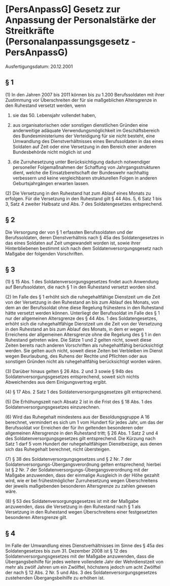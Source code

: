 # [PersAnpassG] Gesetz zur Anpassung der Personalstärke der Streitkräfte  (Personalanpassungsgesetz - PersAnpassG)

Ausfertigungsdatum: 20.12.2001

 

## § 1

(1) In den Jahren 2007 bis 2011 können bis zu 1.200 Berufssoldaten mit ihrer Zustimmung vor Überschreiten der für sie maßgeblichen Altersgrenze in den Ruhestand versetzt werden, wenn

1. sie das 50. Lebensjahr vollendet haben,

2. aus organisatorischen oder sonstigen dienstlichen Gründen eine anderweitige adäquate Verwendungsmöglichkeit im Geschäftsbereich des Bundesministeriums der Verteidigung für sie nicht besteht, eine Umwandlung des Dienstverhältnisses eines Berufssoldaten in das eines Soldaten auf Zeit oder eine Versetzung in den Bereich einer anderen Bundesbehörde nicht möglich ist und

3. die Zurruhesetzung unter Berücksichtigung dadurch notwendiger personeller Folgemaßnahmen der Schaffung von Jahrgangsstrukturen dient, welche die Einsatzbereitschaft der Bundeswehr nachhaltig verbessern und keine vergleichbaren strukturellen Folgen in anderen Geburtsjahrgängen erwarten lassen.

(2) Die Versetzung in den Ruhestand hat zum Ablauf eines Monats zu erfolgen. Für die Versetzung in den Ruhestand gilt § 44 Abs. 5, 6 Satz 1 bis 3, Satz 4 zweiter Halbsatz und Abs. 7 des Soldatengesetzes entsprechend.


## § 2

Die Versorgung der von § 1 erfassten Berufssoldaten und der Berufssoldaten, deren Dienstverhältnis nach § 45a des Soldatengesetzes in das eines Soldaten auf Zeit umgewandelt worden ist, sowie ihrer Hinterbliebenen bestimmt sich nach dem Soldatenversorgungsgesetz nach Maßgabe der folgenden Vorschriften.


## § 3

(1) § 15 Abs. 1 des Soldatenversorgungsgesetzes findet auch Anwendung auf Berufssoldaten, die nach § 1 in den Ruhestand versetzt worden sind.

(2) Im Falle des § 1 erhöht sich die ruhegehaltfähige Dienstzeit um die Zeit von der Versetzung in den Ruhestand an bis zum Ablauf des Monats, von dem an der Berufssoldat ohne diese Regelung frühestens in den Ruhestand hätte versetzt werden können. Unterliegt der Berufssoldat im Falle des § 1 nur der allgemeinen Altersgrenze des § 44 Abs. 1 des Soldatengesetzes, erhöht sich die ruhegehaltfähige Dienstzeit um die Zeit von der Versetzung in den Ruhestand an bis zum Ablauf des Monats, in dem er wegen Erreichens der allgemeinen Altersgrenze ohne die Regelung des § 1 in den Ruhestand getreten wäre. Die Sätze 1 und 2 gelten nicht, soweit diese Zeiten bereits nach anderen Vorschriften als ruhegehaltfähig berücksichtigt werden. Sie gelten auch nicht, soweit diese Zeiten bei Verbleiben im Dienst wegen Beurlaubung, des Ruhens der Rechte und Pflichten oder aus sonstigen Gründen nicht als ruhegehaltfähig berücksichtigt worden wären.

(3) Darüber hinaus gelten § 26 Abs. 2 und 3 sowie § 94b des Soldatenversorgungsgesetzes entsprechend, soweit sich nichts Abweichendes aus dem Einigungsvertrag ergibt.

(4) § 17 Abs. 2 Satz 1 des Soldatenversorgungsgesetzes gilt entsprechend.

(5) Die Erhöhungszeit nach Absatz 2 ist in die Frist des § 18 Abs. 1 des Soldatenversorgungsgesetzes einzurechnen.

(6) Wird das Ruhegehalt mindestens aus der Besoldungsgruppe A 16 berechnet, vermindert es sich um 1 vom Hundert für jedes Jahr, um das der Berufssoldat vor Erreichen der für ihn geltenden besonderen oder allgemeinen Altersgrenze in den Ruhestand tritt; § 26 Abs. 1 Satz 2 und 4 des Soldatenversorgungsgesetzes gilt entsprechend. Die Kürzung nach Satz 1 darf 5 vom Hundert der ruhegehaltfähigen Dienstbezüge, aus denen sich das Ruhegehalt berechnet, nicht übersteigen.

(7) § 38 des Soldatenversorgungsgesetzes und § 2 Nr. 7 der Soldatenversorgungs-Übergangsverordnung gelten entsprechend; hierbei ist § 2 Nr. 7 der Soldatenversorgungs-Übergangsverordnung mit der Maßgabe anzuwenden, dass der einmalige Ausgleich in der Höhe gezahlt wird, wie er bei frühestmöglicher Zurruhesetzung wegen Überschreitens der jeweils maßgebenden besonderen Altersgrenze zu zahlen gewesen wäre.

(8) § 53 des Soldatenversorgungsgesetzes ist mit der Maßgabe anzuwenden, dass die Versetzung in den Ruhestand nach § 1 als Versetzung in den Ruhestand wegen Überschreitens einer festgesetzten besonderen Altersgrenze gilt.


## § 4

Im Falle der Umwandlung eines Dienstverhältnisses im Sinne des § 45a des Soldatengesetzes bis zum 31. Dezember 2008 ist § 12 des Soldatenversorgungsgesetzes mit der Maßgabe anzuwenden, dass die Übergangsbeihilfe für jedes weitere vollendete Jahr der Wehrdienstzeit von mehr als zwölf Jahren um ein Zwölftel, höchstens jedoch um acht Zwölftel der nach § 12 Abs. 2 Nr. 5 und Abs. 3 des Soldatenversorgungsgesetzes zustehenden Übergangsbeihilfe zu erhöhen ist.
